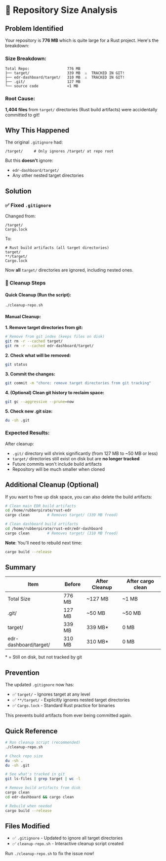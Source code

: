 # 🧹 Repository Size Analysis

## Problem Identified

Your repository is **776 MB** which is quite large for a Rust project. Here's the breakdown:

### Size Breakdown:
```
Total Repo:                 776 MB
├── target/                 339 MB  ⚠️  TRACKED IN GIT!
├── edr-dashboard/target/   310 MB  ⚠️  TRACKED IN GIT!
├── .git/                   127 MB
└── source code             <1 MB
```

### Root Cause:

**1,404 files** from `target/` directories (Rust build artifacts) were accidentally committed to git!

## Why This Happened

The original `.gitignore` had:
```gitignore
/target/     # Only ignores /target/ at repo root
```

But this **doesn't** ignore:
- `edr-dashboard/target/`
- Any other nested target directories

## Solution

### ✅ Fixed `.gitignore`

Changed from:
```gitignore
/target/
Cargo.lock
```

To:
```gitignore
# Rust build artifacts (all target directories)
target/
**/target/
Cargo.lock
```

Now **all** `target/` directories are ignored, including nested ones.

### 🚀 Cleanup Steps

#### Quick Cleanup (Run the script):
```bash
./cleanup-repo.sh
```

#### Manual Cleanup:

**1. Remove target directories from git:**
```bash
# Remove from git index (keeps files on disk)
git rm -r --cached target/
git rm -r --cached edr-dashboard/target/
```

**2. Check what will be removed:**
```bash
git status
```

**3. Commit the changes:**
```bash
git commit -m "chore: remove target directories from git tracking"
```

**4. (Optional) Clean git history to reclaim space:**
```bash
git gc --aggressive --prune=now
```

**5. Check new .git size:**
```bash
du -sh .git
```

### Expected Results:

After cleanup:
- `.git/` directory will shrink significantly (from 127 MB to ~50 MB or less)
- `target/` directories still exist on disk but are **no longer tracked**
- Future commits won't include build artifacts
- Repository will be much smaller when cloned

## Additional Cleanup (Optional)

If you want to free up disk space, you can also delete the build artifacts:

```bash
# Clean main EDR build artifacts
cd /home/rubberpirate/rust-edr
cargo clean        # Removes target/ (339 MB freed)

# Clean dashboard build artifacts
cd /home/rubberpirate/rust-edr/edr-dashboard
cargo clean        # Removes target/ (310 MB freed)
```

**Note**: You'll need to rebuild next time:
```bash
cargo build --release
```

## Summary

| Item | Before | After Cleanup | After cargo clean |
|------|--------|---------------|-------------------|
| Total Size | 776 MB | ~127 MB | ~1 MB |
| .git/ | 127 MB | ~50 MB | ~50 MB |
| target/ | 339 MB | 339 MB* | 0 MB |
| edr-dashboard/target/ | 310 MB | 310 MB* | 0 MB |

\* = Still on disk, but not tracked by git

## Prevention

The updated `.gitignore` now has:
- ✅ `target/` - Ignores target at any level
- ✅ `**/target/` - Explicitly ignores nested target directories
- ✅ `Cargo.lock` - Standard Rust practice for binaries

This prevents build artifacts from ever being committed again.

## Quick Reference

```bash
# Run cleanup script (recommended)
./cleanup-repo.sh

# Check repo size
du -sh .
du -sh .git

# See what's tracked in git
git ls-files | grep target | wc -l

# Remove build artifacts from disk
cargo clean
cd edr-dashboard && cargo clean

# Rebuild when needed
cargo build --release
```

## Files Modified

- ✅ `.gitignore` - Updated to ignore all target directories
- ✅ `cleanup-repo.sh` - Interactive cleanup script created

Run `./cleanup-repo.sh` to fix the issue now!
